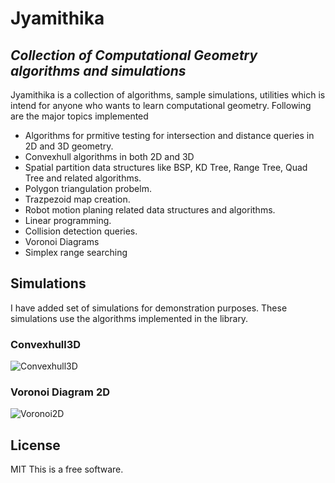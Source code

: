 # Jyamithika
## _Collection of Computational Geometry algorithms and simulations_

Jyamithika is a collection of algorithms, sample simulations, utilities which is intend for anyone who wants to learn computational geometry.
Following are the major topics implemented
- Algorithms for prmitive testing for intersection and distance queries in 2D and 3D geometry.
- Convexhull algorithms in both 2D and 3D
- Spatial partition data structures like BSP, KD Tree, Range Tree, Quad Tree and related algorithms.
- Polygon triangulation probelm.
- Trazpezoid map creation.
- Robot motion planing related data structures and algorithms.
- Linear programming.
- Collision detection queries.
- Voronoi Diagrams
- Simplex range searching

## Simulations

I have added set of simulations for demonstration purposes. These simulations use the algorithms implemented in the library.

### Convexhull3D

![Convexhull3D](https://github.com/kasunindikaliyanage/Jyamithika/blob/master/Samples/Images/convexhull3d_sample.jpg)

### Voronoi Diagram 2D

![Voronoi2D](https://github.com/kasunindikaliyanage/Jyamithika/blob/master/Samples/Images/voronoi_simulation1.png)

## License
MIT
This is a free software. 
